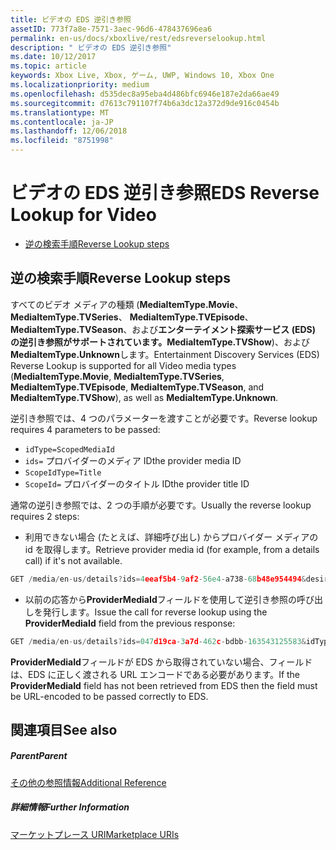 ```yaml
---
title: ビデオの EDS 逆引き参照
assetID: 773f7a8e-7571-3aec-96d6-478437696ea6
permalink: en-us/docs/xboxlive/rest/edsreverselookup.html
description: " ビデオの EDS 逆引き参照"
ms.date: 10/12/2017
ms.topic: article
keywords: Xbox Live, Xbox, ゲーム, UWP, Windows 10, Xbox One
ms.localizationpriority: medium
ms.openlocfilehash: d535dec8a95eba4d486bfc6946e187e2da66ae49
ms.sourcegitcommit: d7613c791107f74b6a3dc12a372d9de916c0454b
ms.translationtype: MT
ms.contentlocale: ja-JP
ms.lasthandoff: 12/06/2018
ms.locfileid: "8751998"
---
```

# <a name="eds-reverse-lookup-for-video"></a><span data-ttu-id="4ee86-104">ビデオの EDS 逆引き参照</span><span class="sxs-lookup"><span data-stu-id="4ee86-104">EDS Reverse Lookup for Video</span></span>
 
  * [<span data-ttu-id="4ee86-105">逆の検索手順</span><span class="sxs-lookup"><span data-stu-id="4ee86-105">Reverse Lookup steps</span></span>](#ID4EQ)
 
<a id="ID4EQ"></a>

 
## <a name="reverse-lookup-steps"></a><span data-ttu-id="4ee86-106">逆の検索手順</span><span class="sxs-lookup"><span data-stu-id="4ee86-106">Reverse Lookup steps</span></span>
 
<span data-ttu-id="4ee86-107">すべてのビデオ メディアの種類 (**MediaItemType.Movie**、 **MediaItemType.TVSeries**、 **MediaItemType.TVEpisode**、 **MediaItemType.TVSeason**、および**エンターテイメント探索サービス (EDS) の逆引き参照がサポートされています。MediaItemType.TVShow**)、および**MediaItemType.Unknown**します。</span><span class="sxs-lookup"><span data-stu-id="4ee86-107">Entertainment Discovery Services (EDS) Reverse Lookup is supported for all Video media types (**MediaItemType.Movie**, **MediaItemType.TVSeries**, **MediaItemType.TVEpisode**, **MediaItemType.TVSeason**, and **MediaItemType.TVShow**), as well as **MediaItemType.Unknown**.</span></span>
 
<span data-ttu-id="4ee86-108">逆引き参照では、4 つのパラメーターを渡すことが必要です。</span><span class="sxs-lookup"><span data-stu-id="4ee86-108">Reverse lookup requires 4 parameters to be passed:</span></span> 
   * `idType=ScopedMediaId`
   * `ids=` <span data-ttu-id="4ee86-109">プロバイダーのメディア ID</span><span class="sxs-lookup"><span data-stu-id="4ee86-109">the provider media ID</span></span>
   * `ScopeIdType=Title`
   * `ScopeId=` <span data-ttu-id="4ee86-110">プロバイダーのタイトル ID</span><span class="sxs-lookup"><span data-stu-id="4ee86-110">the provider title ID</span></span>
 
 
<span data-ttu-id="4ee86-111">通常の逆引き参照では、2 つの手順が必要です。</span><span class="sxs-lookup"><span data-stu-id="4ee86-111">Usually the reverse lookup requires 2 steps:</span></span> 
   * <span data-ttu-id="4ee86-112">利用できない場合 (たとえば、詳細呼び出し) からプロバイダー メディアの id を取得します。</span><span class="sxs-lookup"><span data-stu-id="4ee86-112">Retrieve provider media id (for example, from a details call) if it's not available.</span></span> 

```cpp
GET /media/en-us/details?ids=4eeaf5b4-9af2-56e4-a738-68b48e954494&desiredMediaItemTypes=Movie&desired=Providers
```

 
   * <span data-ttu-id="4ee86-113">以前の応答から**ProviderMediaId**フィールドを使用して逆引き参照の呼び出しを発行します。</span><span class="sxs-lookup"><span data-stu-id="4ee86-113">Issue the call for reverse lookup using the **ProviderMediaId** field from the previous response:</span></span> 

```cpp
GET /media/en-us/details?ids=047d19ca-3a7d-462c-bdbb-163543125583&idType=ScopedMediaId&desiredMediaItemTypes=Movie&fields=all&ScopeIdType=Title&ScopeId=0x5848085B
```

 
  
 
<span data-ttu-id="4ee86-114">**ProviderMediaId**フィールドが EDS から取得されていない場合、フィールドは、EDS に正しく渡される URL エンコードである必要があります。</span><span class="sxs-lookup"><span data-stu-id="4ee86-114">If the **ProviderMediaId** field has not been retrieved from EDS then the field must be URL-encoded to be passed correctly to EDS.</span></span>
  
<a id="ID4EOC"></a>

 
## <a name="see-also"></a><span data-ttu-id="4ee86-115">関連項目</span><span class="sxs-lookup"><span data-stu-id="4ee86-115">See also</span></span>
 
<a id="ID4EQC"></a>

 
##### <a name="parent"></a><span data-ttu-id="4ee86-116">Parent</span><span class="sxs-lookup"><span data-stu-id="4ee86-116">Parent</span></span>  

[<span data-ttu-id="4ee86-117">その他の参照情報</span><span class="sxs-lookup"><span data-stu-id="4ee86-117">Additional Reference</span></span>](atoc-xboxlivews-reference-additional.md)

  
<a id="ID4E3C"></a>

 
##### <a name="further-information"></a><span data-ttu-id="4ee86-118">詳細情報</span><span class="sxs-lookup"><span data-stu-id="4ee86-118">Further Information</span></span> 

[<span data-ttu-id="4ee86-119">マーケットプレース URI</span><span class="sxs-lookup"><span data-stu-id="4ee86-119">Marketplace URIs</span></span>](../uri/marketplace/atoc-reference-marketplace.md)

   